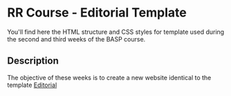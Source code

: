 # RR Course - Editorial Template

You'll find here the HTML structure and CSS styles for template used during the second and third weeks of the BASP course.

## Description
The objective of these weeks is to create a new website identical to the template [Editorial](https://github.com/radiumlearning/landing-example)
